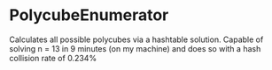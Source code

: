 # PolycubeEnumerator

Calculates all possible polycubes via a hashtable solution. Capable of solving n = 13 in 9 minutes (on my machine) and does so with a hash collision rate of 0.234%
